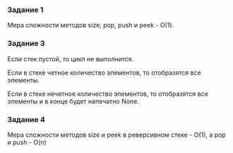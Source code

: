 ### Задание 1

Мера сложности методов size, pop, push и peek - O(1).

### Задание 3

Если стек пустой, то цикл не выполнится.

Если в стеке четное количество элементов, то отобразятся все элементы.

Если в стеке нечетное количество элементов, то отобразятся все элементы и в конце будет напечатно None.

### Задание 4

Мера сложности методов size и peek в реверсивном стеке - O(1), а pop и push - O(n)